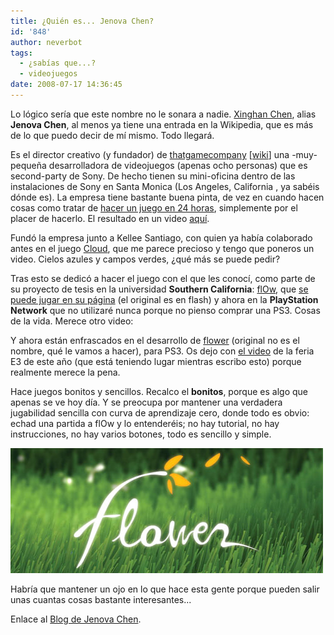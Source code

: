 ```yaml
---
title: ¿Quién es... Jenova Chen?
id: '848'
author: neverbot
tags:
  - ¿sabías que...?
  - videojuegos
date: 2008-07-17 14:36:45
---
```


Lo lógico sería que este nombre no le sonara a nadie. [Xinghan Chen](http://en.wikipedia.org/wiki/Jenova_Chen), alias **Jenova Chen**, al menos ya tiene una entrada en la Wikipedia, que es más de lo que puedo decir de mí mismo. Todo llegará.

Es el director creativo (y fundador) de [thatgamecompany](http://www.thatgamecompany.com/) \[[wiki](http://en.wikipedia.org/wiki/Thatgamecompany)\] una -muy- pequeña desarrolladora de videojuegos (apenas ocho personas) que es second-party de Sony. De hecho tienen su mini-oficina dentro de las instalaciones de Sony en Santa Monica (Los Angeles, California , ya sabéis dónde es). La empresa tiene bastante buena pinta, de vez en cuando hacen cosas como tratar de [hacer un juego en 24 horas](http://www.ps3news.com/forums/playstation-3-chat/thatgamecompany-s-devs-create-game-24-hours-95350.html), simplemente por el placer de hacerlo. El resultado en un video [aquí](http://forums.platformnation.com/index.php?showtopic=4713).

Fundó la empresa junto a Kellee Santiago, con quien ya había colaborado antes en el juego [Cloud](http://www.thatgamecompany.com/cloud.html), que me parece precioso y tengo que poneros un video. Cielos azules y campos verdes, ¿qué más se puede pedir?

Tras esto se dedicó a hacer el juego con el que les conocí, como parte de su proyecto de tesis en la universidad **Southern California**: [flOw](http://www.thatgamecompany.com/flow.html), que [se puede jugar en su página](http://intihuatani.usc.edu/cloud/flowing/) (el original es en flash) y ahora en la **PlayStation Network** que no utilizaré nunca porque no pienso comprar una PS3. Cosas de la vida. Merece otro video:

Y ahora están enfrascados en el desarrollo de [flower](http://www.thatgamecompany.com/flower.html) (original no es el nombre, qué le vamos a hacer), para PS3. Os dejo con [el video](http://www.gametrailers.com/player/25232.html?type=flv) de la feria E3 de este año (que está teniendo lugar mientras escribo esto) porque realmente merece la pena.

  

Hace juegos bonitos y sencillos. Recalco el **bonitos**, porque es algo que apenas se ve hoy día. Y se preocupa por mantener una verdadera jugabilidad sencilla con curva de aprendizaje cero, donde todo es obvio: echad una partida a flOw y lo entenderéis; no hay tutorial, no hay instrucciones, no hay varios botones, todo es sencillo y simple.

![flower](./quien-es-jenova-chen/flower_banner.jpg "flower")

Habría que mantener un ojo en lo que hace esta gente porque pueden salir unas cuantas cosas bastante interesantes...

Enlace al [Blog de Jenova Chen](http://interactive.usc.edu/members/jchen/).